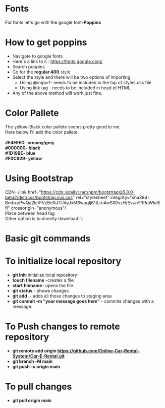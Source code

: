 # Fonts
For fonts let's go with the google font-<strong>Poppins</strong> <br>

# How to get poppins
- Navigate to google fonts
- Here's a link to it : https://fonts.google.com/
- Search poppins
- Go for the <Strong>regular 400</strong> style
- Select the style and there will be two options of importing
   - Using @import- needs to be included in the top of styles.css file
   - Using link tag - needs to be included in head of HTML 
- Any of the above method will work just fine.

# Color Pallete
The yellow-Black color pallete seems pretty good to me.  
Here below I'll add the color pallete.<br><br>
<strong>
#F4EEED- creamy/grey<br>
#000000- black<br>
#1D19BE- blue<br>
#F0C929- yellow<br>
</strong>

# Using Bootstrap
CDN- /link href="https://cdn.jsdelivr.net/npm/bootstrap@5.0.0-beta2/dist/css/bootstrap.min.css" rel="stylesheet" integrity="sha384-BmbxuPwQa2lc/FVzBcNJ7UAyJxM6wuqIj61tLrc4wSX0szH/Ev+nYRRuWlolflfl" crossorigin="anonymous"/  
Place between head tag  
Other option is to directly download it.  

#  Basic git commands
# To initialize local repository
- **git init**-initialize local repository
- **touch filename** -creates a file
- **start filename**- opens the file
- **git status** - shows changes
- **git add .**- adds all those changes to staging area
- **git commit -m "your message goes here"** - commits changes with a message.
# To Push changes to remote repository
- **git remote add origin https://github.com/Online-Car-Rental-System/Car-E-Rental.git**    
- **git branch -M main**  
- **git push -u origin main**
# To pull changes<br>
- **git pull origin main**

